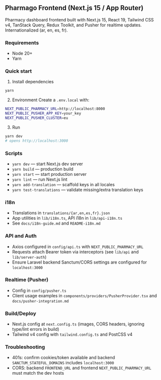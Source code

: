 ## Pharmago Frontend (Next.js 15 / App Router)

Pharmacy dashboard frontend built with Next.js 15, React 19, Tailwind CSS v4, TanStack Query, Redux Toolkit, and Pusher for realtime updates. Internationalized (ar, en, es, fr).

### Requirements
- Node 20+
- Yarn

### Quick start
1) Install dependencies
```bash
yarn
```

2) Environment
Create a `.env.local` with:
```bash
NEXT_PUBLIC_PHARMACY_URL=http://localhost:8000
NEXT_PUBLIC_PUSHER_APP_KEY=your_key
NEXT_PUBLIC_PUSHER_CLUSTER=eu
```

3) Run
```bash
yarn dev
# opens http://localhost:3000
```

### Scripts
- `yarn dev` — start Next.js dev server
- `yarn build` — production build
- `yarn start` — start production server
- `yarn lint` — run Next.js lint
- `yarn add-translation` — scaffold keys in all locales
- `yarn test-translations` — validate missing/extra translation keys

### i18n
- Translations in `translations/{ar,en,es,fr}.json`
- App utilities in `lib/i18n.ts`, API i18n in `lib/api-i18n.ts`
- See `docs/i18n-guide.md` and `README-i18n.md`

### API and Auth
- Axios configured in `config/api.ts` with `NEXT_PUBLIC_PHARMACY_URL`
- Requests attach Bearer token via interceptors (see `lib/api` and `lib/server-auth`)
- Ensure Laravel backend Sanctum/CORS settings are configured for `localhost:3000`

### Realtime (Pusher)
- Config in `config/pusher.ts`
- Client usage examples in `components/providers/PusherProvider.tsx` and `docs/pusher-integration.md`

### Build/Deploy
- Next.js config at `next.config.ts` (images, CORS headers, ignoring type/lint errors in build)
- Tailwind v4 config with `tailwind.config.ts` and PostCSS v4

### Troubleshooting
- 401s: confirm cookies/token available and backend `SANCTUM_STATEFUL_DOMAINS` includes `localhost:3000`
- CORS: backend `FRONTEND_URL` and frontend `NEXT_PUBLIC_PHARMACY_URL` must match the dev hosts

